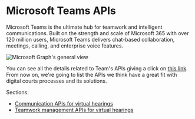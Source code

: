 # Microsoft Teams APIs

Microsoft Teams is the ultimate hub for teamwork and intelligent communications. Built on the strength and scale of Microsoft 365 with over 120 million users, Microsoft Teams delivers chat-based collaboration, meetings, calling, and enterprise voice features.

![Microsoft Graph's general view](/img/microsoft-graph-dataconnect-connectors-rebrand-800.png "Microsoft Graph's general view")

You can see all the details related to Team's APIs giving a click on [this link](https://docs.microsoft.com/en-us/graph/teams-concept-overview). From now on, we're going to list the APIs we think have a great fit with digital courts processes and its solutions.

Sections:

* [Communication APIs for virtual hearings](microsoft-teams-communication-apis.md)
* [Teamwork management APIs for virtual hearings](microsoft-teams-teamwork-apis.md)